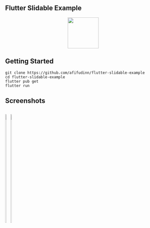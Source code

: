 ## Flutter Slidable Example

<p align="center">
  <img src="https://avatars.githubusercontent.com/u/94339143?v=4" width=100/>
</p>

## Getting Started

```
git clone https://github.com/afifudinn/flutter-slidable-example
cd flutter-slidable-example
flutter pub get
flutter run
```

## Screenshots

<p style="float: left;">
  <img src="https://github.com/afifudinx/Flutter-Example/Old/flutter-slidable-example/blob/main/screenshots/1.png" width="30%"/>
  <img src="https://github.com/afifudinx/Flutter-Example/Old/flutter-slidable-example/blob/main/screenshots/2.png" width="30%"/>
</p>
